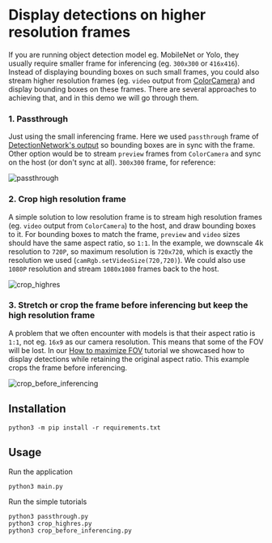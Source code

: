 # Display detections on higher resolution frames

If you are running object detection model eg. MobileNet or Yolo, they usually require smaller frame for inferencing (eg. `300x300` or `416x416`). Instead of displaying bounding boxes on such small frames, you could also stream higher resolution frames (eg. `video` output from [ColorCamera](https://docs.luxonis.com/projects/api/en/latest/components/nodes/color_camera/#inputs-and-outputs)) and display bounding boxes on these frames. There are several approaches to achieving that, and in this demo we will go through them.

### 1. Passthrough

Just using the small inferencing frame. Here we used `passthrough` frame of [DetectionNetwork's output](https://docs.luxonis.com/projects/api/en/latest/components/nodes/mobilenet_detection_network/#inputs-and-outputs) so bounding boxes are in sync with the frame. Other option would be to stream `preview` frames from `ColorCamera` and sync on the host (or don't sync at all). `300x300` frame, for reference:

![passthrough](https://user-images.githubusercontent.com/18037362/141348065-3b531aa0-eed9-4364-b5b8-b55424cf306d.png)

### 2. Crop high resolution frame

A simple solution to low resolution frame is to stream high resolution frames (eg. `video` output from `ColorCamera`) to the host, and draw bounding boxes to it. For bounding boxes to match the frame, `preview` and `video` sizes should have the same aspect ratio, so `1:1`. In the example, we downscale 4k resolution to `720P`, so maximum resolution is `720x720`, which is exactly the resolution we used (`camRgb.setVideoSize(720,720)`). We could also use `1080P` resolution and stream `1080x1080` frames back to the host.

![crop_highres](https://user-images.githubusercontent.com/18037362/141347876-25b60d3c-9942-4193-99b8-79dfacc2bdd1.png)

### 3. Stretch or crop the frame before inferencing but keep the high resolution frame

A problem that we often encounter with models is that their aspect ratio is `1:1`, not eg. `16x9` as our camera resolution. This means that some of the FOV will be lost. In our [How to maximize FOV](https://docs.luxonis.com/projects/api/en/latest/tutorials/maximize_fov/) tutorial we showcased how to display detections while retaining the original aspect ratio. This example crops the frame before inferencing.

![crop_before_inferencing](https://user-images.githubusercontent.com/18037362/141347900-8a9d8269-4eb3-4df9-8bb3-434a24cea68f.png)

## Installation

```
python3 -m pip install -r requirements.txt
```

## Usage

Run the application

```
python3 main.py
```

Run the simple tutorials
```
python3 passthrough.py
python3 crop_highres.py
python3 crop_before_inferencing.py
```